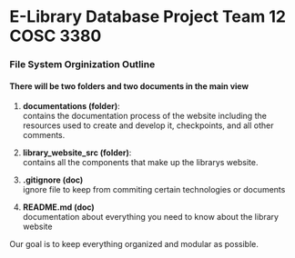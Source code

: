 # E-Library Database Project Team 12 COSC 3380

### File System Orginization Outline
#### There will be two folders and two documents in the main view 

1. **documentations (folder)**: <br>
contains the documentation process of the website including the resources used to create and develop it, checkpoints, and all other comments. 

2. **library_website_src (folder)**: <br>
contains all the components that make up the librarys website. 

3. **.gitignore (doc)** <br>
ignore file to keep from commiting certain technologies or documents

4. **README.md (doc)** <br>
documentation about everything you need to know about the library website


Our goal is to keep everything organized and modular as possible. 

